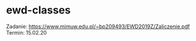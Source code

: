 # ewd-classes

Zadanie: https://www.mimuw.edu.pl/~bp209493/EWD2019Z/Zaliczenie.pdf
Termin: 15.02.20
